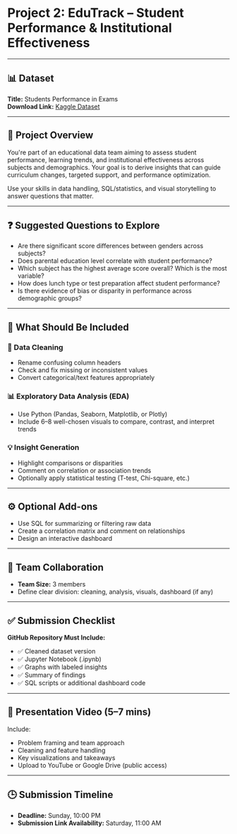 # Project 2: EduTrack – Student Performance & Institutional Effectiveness

---

## 📊 Dataset

**Title:** Students Performance in Exams  
**Download Link:** [Kaggle Dataset](https://www.kaggle.com/datasets/spscientist/students-performance-in-exams)

---

## 🧠 Project Overview

You're part of an educational data team aiming to assess student performance, learning trends, and institutional effectiveness across subjects and demographics. Your goal is to derive insights that can guide curriculum changes, targeted support, and performance optimization.

Use your skills in data handling, SQL/statistics, and visual storytelling to answer questions that matter.

---

## ❓ Suggested Questions to Explore

- Are there significant score differences between genders across subjects?
- Does parental education level correlate with student performance?
- Which subject has the highest average score overall? Which is the most variable?
- How does lunch type or test preparation affect student performance?
- Is there evidence of bias or disparity in performance across demographic groups?

---

## 🧹 What Should Be Included

### 🔧 Data Cleaning

- Rename confusing column headers  
- Check and fix missing or inconsistent values  
- Convert categorical/text features appropriately  

### 📊 Exploratory Data Analysis (EDA)

- Use Python (Pandas, Seaborn, Matplotlib, or Plotly)  
- Include 6–8 well-chosen visuals to compare, contrast, and interpret trends  

### 💡 Insight Generation

- Highlight comparisons or disparities  
- Comment on correlation or association trends  
- Optionally apply statistical testing (T-test, Chi-square, etc.)  

---

## ⚙️ Optional Add-ons

- Use SQL for summarizing or filtering raw data  
- Create a correlation matrix and comment on relationships  
- Design an interactive dashboard  

---

## 👥 Team Collaboration

- **Team Size:** 3 members  
- Define clear division: cleaning, analysis, visuals, dashboard (if any)  

---

## ✅ Submission Checklist

**GitHub Repository Must Include:**

- ✅ Cleaned dataset version  
- ✅ Jupyter Notebook (.ipynb)  
- ✅ Graphs with labeled insights  
- ✅ Summary of findings  
- ✅ SQL scripts or additional dashboard code  

---

## 🎥 Presentation Video (5–7 mins)

Include:

- Problem framing and team approach  
- Cleaning and feature handling  
- Key visualizations and takeaways  
- Upload to YouTube or Google Drive (public access)  

---

## 🕒 Submission Timeline

- **Deadline:** Sunday, 10:00 PM  
- **Submission Link Availability:** Saturday, 11:00 AM
